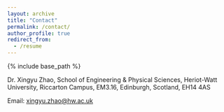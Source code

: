 ```yaml
---
layout: archive
title: "Contact"
permalink: /contact/
author_profile: true
redirect_from:
  - /resume
---
```


{% include base_path %}

Dr. Xingyu Zhao,
School of Engineering & Physical Sciences,
Heriot-Watt University,
Riccarton Campus, EM3.16, 
Edinburgh, Scotland, EH14 4AS

Email: xingyu.zhao@hw.ac.uk

